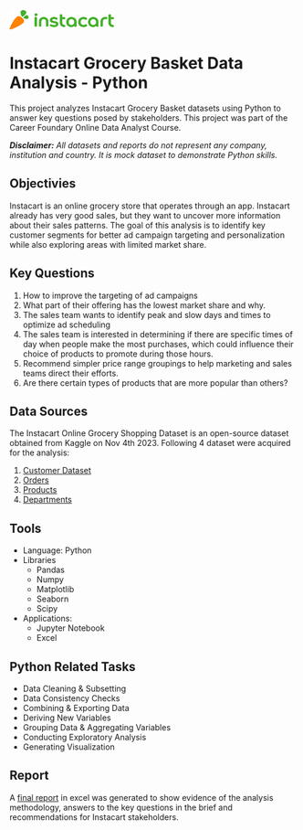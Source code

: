 ![Instacart logo](https://github.com/jiniep/instacart-python/blob/62c64b8e4678a55317aac61839f460926822b740/01%20Project%20Managenent/instacart_logo.png)

# Instacart Grocery Basket Data Analysis - Python

This project analyzes Instacart Grocery Basket datasets using Python to answer key questions posed by stakeholders. This project was part of the Career Foundary Online Data Analyst Course.

**_Disclaimer:_** _All datasets and reports do not represent any company, institution and country. It is mock dataset to demonstrate Python skills._

## Objectivies

Instacart is an online grocery store that operates through an app. Instacart already has very good sales, but they want to uncover more information about their sales patterns. The goal of this analysis is to identify key customer segments for better ad campaign targeting and personalization while also exploring areas with limited market share.

## Key Questions

1. How to improve the targeting of ad campaigns
2. What part of their offering has the lowest market share and why.
3. The sales team wants to identify peak and slow days and times to optimize ad scheduling
4. The sales team is interested in determining if there are specific times of day when people make the most purchases, which could influence their choice of products to promote during those hours.
5. Recommend simpler price range groupings to help marketing and sales teams direct their efforts.
6. Are there certain types of products that are more popular than others?


## Data Sources
The Instacart Online Grocery Shopping Dataset is an open-source dataset obtained from Kaggle on Nov 4th 2023. Following 4 dataset were acquired for the analysis:

1. [Customer Dataset](https://s3.amazonaws.com/coach-courses-us/public/courses/data-immersion/A4/A4_Data_Assets/customers.zip)
2. [Orders](https://s3.amazonaws.com/coach-courses-us/public/courses/data-immersion/A4/A4_Data_Assets/4.3_orders_products.zip)
3. [Products](https://s3.amazonaws.com/coach-courses-us/public/courses/data-immersion/A4/A4_Data_Assets/4.3_orders_products.zip)
4. [Departments](https://s3.amazonaws.com/coach-courses-us/public/courses/data-immersion/A4/A4_Data_Assets/4.4_departments.zip)

## Tools

- Language: Python
- Libraries
    - Pandas
    - Numpy
    - Matplotlib
    - Seaborn
    - Scipy
- Applications:
    - Jupyter Notebook
    - Excel


## Python Related Tasks
- Data Cleaning & Subsetting
- Data Consistency Checks
- Combining & Exporting Data
- Deriving New Variables
- Grouping Data & Aggregating Variables
- Conducting Exploratory Analysis
- Generating Visualization

## Report
A [final report](https://github.com/jiniep/instacart-python/blob/0e3b6b3f3482d454ab807d46acdc7218f5980af3/04%20Sent%20to%20client/Final%20Report%20Instacart.xlsx) in excel was generated to show evidence of the analysis methodology, answers to the key questions in the brief and recommendations for Instacart stakeholders.

